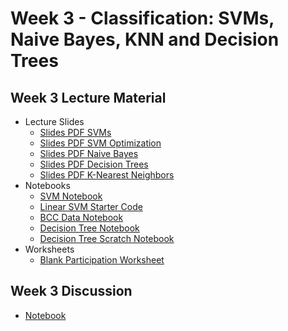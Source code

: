 # Week 3 - Classification: SVMs, Naive Bayes, KNN and Decision Trees

## Week 3 Lecture Material
- Lecture Slides
    - [Slides PDF SVMs](https://drive.google.com/file/d/1NV-XoizyWQz0MZ5i1G3hLgQw-TvsEeDj/view?usp=sharing)
    - [Slides PDF SVM Optimization](https://drive.google.com/file/d/1M982O8g_jm8C1d9EpS0Me7yCAz4u796C/view?usp=sharing)
    - [Slides PDF Naive Bayes](https://drive.google.com/file/d/1IisfgB6U1uCtZ72SvbVvRlK3PmnbAb0r/view?usp=sharing)
    - [Slides PDF Decision Trees](https://drive.google.com/file/d/1lx_d2ZNgxHVYFjAgjAgh6B8DmGdNr4A9/view?usp=sharing)
    - [Slides PDF K-Nearest Neighbors](https://drive.google.com/file/d/16SQvDN3xvGW-Gul_NmYDMZP_uTzHrGBc/view?usp=sharing)
- Notebooks
    - [SVM Notebook](https://colab.research.google.com/drive/1dJ7MmruKZAhBEYyUvh63IRHo5XWEHUO2?usp=sharing)
    - [Linear SVM Starter Code](https://colab.research.google.com/drive/1og4puP2HKl1oNd1WpepOnOeJ50sJ6UkH?usp=sharing)
    - [BCC Data Notebook](https://colab.research.google.com/drive/1ksEGL7SJ_wutCIyPYx7Loe5EPdOij6dJ?usp=sharing)
    - [Decision Tree Notebook](https://colab.research.google.com/drive/1OptVsB2DknM0rG3sQdZ-BIz7Vseu5fum?usp=sharing)
    - [Decision Tree Scratch Notebook](https://colab.research.google.com/drive/1PKweOlRDaFI8GZ222odxu2pztfsBV98l?usp=sharing)
- Worksheets
    - [Blank Participation Worksheet](https://drive.google.com/file/d/1AixFWcweyiHu_42doUkDTWcicPvB7EgQ/view?usp=sharing)
## Week 3 Discussion
- [Notebook](https://drive.google.com/file/d/1nnm2uJ1FBJ6KkpVil1ZKXbLjqnxNzAC1/view?usp=sharing)
<!--
- [Slides](https://drive.google.com/file/d/1tVfwSoBPsZyJgLUVCXj_-iOBfl4G-1VE/view?usp=sharing)
- [Notebook](https://colab.research.google.com/drive/1PefCFZWEqd_QVf1eiLq0z_AChuLAKJgB?usp=sharing)
## Week 6 Discussion
- [Slides](https://drive.google.com/file/d/1N4fftaTgRtvIUT8AB_mEvSQ66L-IPPUL/view?usp=sharing)
- [Notebook](https://colab.research.google.com/drive/1kvchM4D-DhNNWZskUXtHevabqqMRey_0?usp=sharing)
